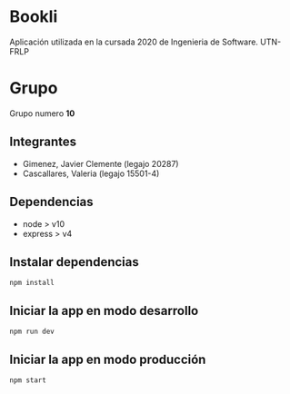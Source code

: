 # Bookli

Aplicación utilizada en la cursada 2020 de Ingenieria de Software. UTN-FRLP

# Grupo
Grupo numero **10**

## Integrantes
* Gimenez, Javier Clemente (legajo 20287)
* Cascallares, Valeria (legajo 15501-4)

## Dependencias

-   node > v10
-   express > v4

## Instalar dependencias

`npm install`

## Iniciar la app en modo desarrollo

`npm run dev`

## Iniciar la app en modo producción

`npm start`
